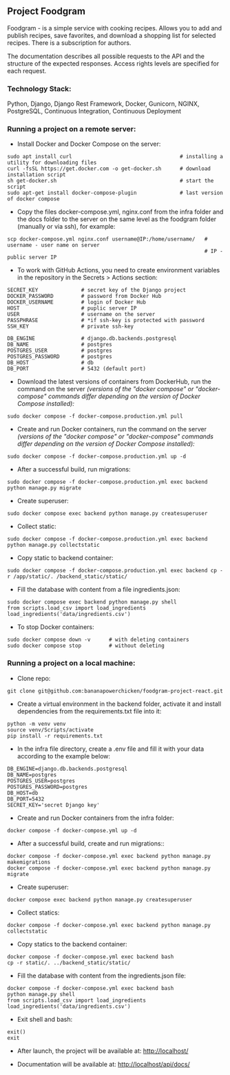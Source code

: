 ## Project Foodgram

Foodgram - is a simple service with cooking recipes. Allows you to add and publish recipes, save favorites, and download a shopping list for selected recipes. There is a subscription for authors.

The documentation describes all possible requests to the API and the structure of the expected responses. Access rights levels are specified for each request.

### Technology Stack:

Python, Django, Django Rest Framework, Docker, Gunicorn, NGINX, PostgreSQL, Continuous Integration, Continuous Deployment

### Running a project on a remote server:

- Install Docker and Docker Compose on the server:

```
sudo apt install curl                                   # installing a utility for downloading files
curl -fsSL https://get.docker.com -o get-docker.sh      # download installation script
sh get-docker.sh                                        # start the script
sudo apt-get install docker-compose-plugin              # last version of docker compose
```

- Copy the files docker-compose.yml, nginx.conf from the infra folder and the docs folder to the server on the same level as the foodgram folder (manually or via ssh), for example:

```
scp docker-compose.yml nginx.conf username@IP:/home/username/   # username - user name on server
                                                                # IP - public server IP
```

- To work with GitHub Actions, you need to create environment variables in the repository in the Secrets > Actions section:
```
SECRET_KEY              # secret key of the Django project
DOCKER_PASSWORD         # password from Docker Hub
DOCKER_USERNAME         # login of Docker Hub
HOST                    # puplic server IP
USER                    # username on the server
PASSPHRASE              # *if ssh-key is protected with password
SSH_KEY                 # private ssh-key

DB_ENGINE               # django.db.backends.postgresql
DB_NAME                 # postgres
POSTGRES_USER           # postgres
POSTGRES_PASSWORD       # postgres
DB_HOST                 # db
DB_PORT                 # 5432 (default port)
```

- Download the latest versions of containers from DockerHub, run the command on the server
*(versions of the "docker compose" or "docker-compose" commands differ depending on the version of Docker Compose installed):*
```
sudo docker compose -f docker-compose.production.yml pull
```

- Create and run Docker containers, run the command on the server
*(versions of the "docker compose" or "docker-compose" commands differ depending on the version of Docker Compose installed):*
```
sudo docker compose -f docker-compose.production.yml up -d
```

- After a successful build, run migrations:
```
sudo docker compose -f docker-compose.production.yml exec backend python manage.py migrate
```

- Create superuser:
```
sudo docker compose exec backend python manage.py createsuperuser
```

- Collect static:
```
sudo docker compose -f docker-compose.production.yml exec backend python manage.py collectstatic
```

- Copy static to backend container:
```
sudo docker compose -f docker-compose.production.yml exec backend cp -r /app/static/. /backend_static/static/
```

- Fill the database with content from a file ingredients.json:
```
sudo docker compose exec backend python manage.py shell
from scripts.load_csv import load_ingredients
load_ingredients('data/ingredients.csv')
```

- To stop Docker containers:
```
sudo docker compose down -v      # with deleting containers
sudo docker compose stop         # without deleting
```

### Running a project on a local machine:

- Clone repo:
```
git clone git@github.com:bananapowerchicken/foodgram-project-react.git
```

- Create a virtual environment in the backend folder, activate it and install dependencies from the requirements.txt file into it:
```
python -m venv venv
source venv/Scripts/activate
pip install -r requirements.txt
```

- In the infra file directory, create a .env file and fill it with your data according to the example below:
```
DB_ENGINE=django.db.backends.postgresql
DB_NAME=postgres
POSTGRES_USER=postgres
POSTGRES_PASSWORD=postgres
DB_HOST=db
DB_PORT=5432
SECRET_KEY='secret Django key'
```

- Create and run Docker containers from the infra folder:
```
docker compose -f docker-compose.yml up -d
```

- After a successful build, create and run migrations::
```
docker compose -f docker-compose.yml exec backend python manage.py makemigrations
docker compose -f docker-compose.yml exec backend python manage.py migrate
```

- Create superuser:
```
docker compose exec backend python manage.py createsuperuser
```

- Collect statics:
```
docker compose -f docker-compose.yml exec backend python manage.py collectstatic
```

- Copy statics to the backend container:
```
docker compose -f docker-compose.yml exec backend bash
cp -r static/. ../backend_static/static/
```

- Fill the database with content from the ingredients.json file:
```
docker compose -f docker-compose.yml exec backend bash
python manage.py shell
from scripts.load_csv import load_ingredients
load_ingredients('data/ingredients.csv')
```

- Exit shell and bash:
```
exit()
exit
```

- After launch, the project will be available at: [http://localhost/](http://localhost/)


- Documentation will be available at: [http://localhost/api/docs/](http://localhost/api/docs/)
